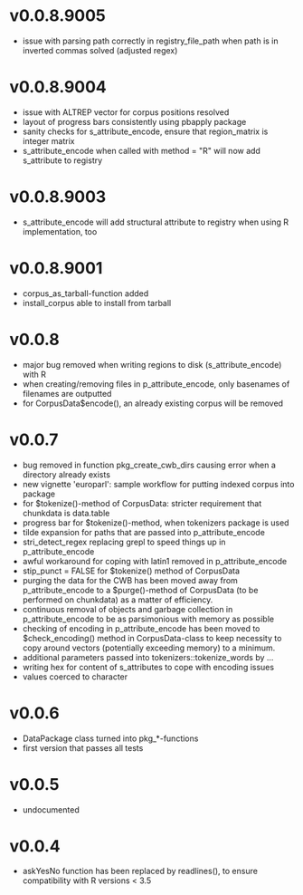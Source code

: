 # v0.0.8.9005
  * issue with parsing path correctly in registry_file_path when path is in inverted commas solved (adjusted regex)

# v0.0.8.9004
  * issue with ALTREP vector for corpus positions resolved
  * layout of progress bars consistently using pbapply package
  * sanity checks for s_attribute_encode, ensure that region_matrix is integer matrix
  * s_attribute_encode when called with method = "R" will now add s_attribute to registry

# v0.0.8.9003
  * s_attribute_encode will add structural attribute to registry when using R implementation, too

# v0.0.8.9001
  * corpus_as_tarball-function added
  * install_corpus able to install from tarball

# v0.0.8
  * major bug removed when writing regions to disk (s_attribute_encode) with R
  * when creating/removing files in p_attribute_encode, only basenames of filenames are outputted
  * for CorpusData$encode(), an already existing corpus will be removed

# v0.0.7
  * bug removed in function pkg_create_cwb_dirs causing error when a directory already exists
  * new vignette 'europarl': sample workflow for putting indexed corpus into package
  * for $tokenize()-method of CorpusData: stricter requirement that chunkdata is data.table
  * progress bar for $tokenize()-method, when tokenizers package is used
  * tilde expansion for paths that are passed into p_attribute_encode
  * stri_detect_regex replacing grepl to speed things up in p_attribute_encode
  * awful workaround for coping with latin1 removed in p_attribute_encode
  * stip_punct = FALSE for $tokenize() method of CorpusData
  * purging the data for the CWB has been moved away from p_attribute_encode to a $purge()-method
    of CorpusData (to be performed on chunkdata) as a matter of efficiency.
  * continuous removal of objects and garbage collection in p_attribute_encode to be
    as parsimonious with memory as possible
  * checking of encoding in p_attribute_encode has been moved to $check_encoding() method in 
    CorpusData-class to keep necessity to copy around vectors (potentially exceeding memory)
    to a minimum.
  * additional parameters passed into tokenizers::tokenize_words by ...
  * writing hex for content of s_attributes to cope with encoding issues
  * values coerced to character

# v0.0.6
  * DataPackage class turned into pkg_*-functions
  * first version that passes all tests

# v0.0.5
  * undocumented

# v0.0.4
  * askYesNo function has been replaced by readlines(), to ensure compatibility with R versions < 3.5